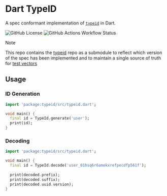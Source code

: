 # Dart TypeID

A spec conformant implementation of [`typeid`](https://github.com/jetpack-io/typeid) in Dart.

![GitHub License](https://img.shields.io/github/license/tbd54566975/typeid-dart) ![GitHub Actions Workflow Status](https://img.shields.io/github/actions/workflow/status/tbd54566975/typeid-dart/ci.yaml)

> [!NOTE]
> This repo contains the [typeid](https://github.com/jetpack-io/typeid) repo as a submodule to reflect which version of the spec has been implemented and to maintain a single source of truth for [test vectors](https://github.com/jetpack-io/typeid/tree/main/spec#validating-implementations)

## Usage

### ID Generation
```dart
import 'package:typeid/src/typeid.dart';

void main() {
  final id = TypeId.generate('user');
  print(id);
}
```

### Decoding
```dart
import 'package:typeid/src/typeid.dart';

void main() {
  final id = TypeId.decode('user_01hsq6r6amekxrefpecdfp561f');
  
  print(decoded.prefix);
  print(decoded.suffix);
  print(decoded.uuid.version);
}
```

